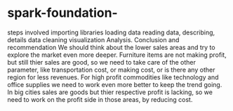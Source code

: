 # spark-foundation-
steps involved importing libraries loading data reading data, describing, details data cleaning visualization Analysis. Conclusion and recommendation We should think about the lower sales areas and try to explore the market even more deeper. Furniture items are not making profit, but still thier sales are good, so we need to take care of the other parameter, like transportation cost, or making cost, or is there any other region for less revenues. For high profit commodities like technology and office supplies we need to work even more better to keep the trend going. In big cities sales are goods but thier respective profit is lacking, so we need to work on the profit side in those areas, by reducing cost.
